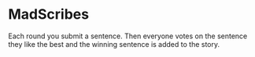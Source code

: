 # MadScribes
Each round you submit a sentence. Then everyone votes on the sentence they like the best and the winning sentence is added to the story.